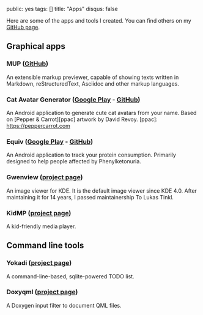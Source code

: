public: yes
tags: []
title: "Apps"
disqus: false

Here are some of the apps and tools I created. You can find others on my [GitHub page](http://github.com/agateau).

## Graphical apps

### MUP ([GitHub](http://github.com/agateau/mup))

An extensible markup previewer, capable of showing texts written in Markdown, reStructuredText, Asciidoc and other markup languages.

### Cat Avatar Generator ([Google Play](https://play.google.com/store/apps/details?id=com.agateau.catgenerator) - [GitHub](http://github.com/agateau/cat-avatar-generator-app))

An Android application to generate cute cat avatars from your name. Based on [Pepper & Carrot][ppac] artwork by David Revoy.
[ppac]: https://peppercarrot.com

### Equiv ([Google Play](https://play.google.com/store/apps/details?id=com.agateau.equiv) - [GitHub](http://github.com/agateau/equiv))

An Android application to track your protein consumption. Primarily designed to help people affected by Phenylketonuria.

### Gwenview ([project page](http://user.kde.org/Gwenview))

An image viewer for KDE. It is the default image viewer since KDE 4.0. After
maintaining it for 14 years, I passed maintainership To Lukas Tinkl.

### KidMP ([project page](/projects/kidmp))

A kid-friendly media player.

## Command line tools

### Yokadi ([project page](http://yokadi.github.com))

A command-line-based, sqlite-powered TODO list.

### Doxyqml ([project page](/projects/doxyqml/))

A Doxygen input filter to document QML files.
